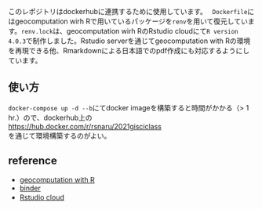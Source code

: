 このレポジトリはdockerhubに連携するために使用しています。　
`Dockerfile`にはgeocomputation wirh Rで用いているパッケージを`renv`を用いて復元しています。`renv.lock`は、geocomputation wirh RのRstudio cloudにて`R version 4.0.3`で制作しました。Rstudio serverを通じてgeocomputation with Rの環境を再現できる他、Rmarkdownによる日本語でのpdf作成にも対応するようにしています。

## 使い方
`docker-compose up -d --b`にてdocker imageを構築すると時間がかかる（> 1 hr.）ので、dockerhub上の  
https://hub.docker.com/r/rsnaru/2021gisciclass  
を通じて環境構築するのがよい。

## reference
- [geocomputation with R](https://geocompr.robinlovelace.net/)
- [binder](https://mybinder.org/v2/gh/robinlovelace/geocompr/master?urlpath=rstudio)
- [Rstudio cloud](https://rstudio.cloud/project/1642300)　
